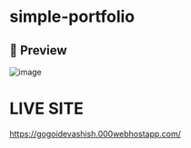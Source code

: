 # simple-portfolio

## 📌 Preview
![image](https://github.com/ThatAutocrat/simple-portfolio/assets/90076740/7753a917-d800-4f6f-8015-a174c9c9f5f9)


# LIVE SITE
https://gogoidevashish.000webhostapp.com/
